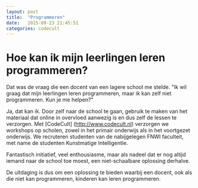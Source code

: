 ```yaml
---
layout: post
title:  "Programmeren"
date:   2015-09-23 21:45:51
categories: codecult
---
```

# Hoe kan ik mijn leerlingen leren programmeren?


Dat was de vraag die een docent van een lagere school me stelde. "Ik wil graag dat mijn leerlingen leren programmeren, maar ik kan zelf niet programmeren. Kun je me helpen?"

Ja, dat kan ik. Door zelf naar de school te gaan, gebruik te maken van het materiaal dat online in overvloed aanwezig is en dus zelf de lessen te verzorgen. Met [CodeCult] (http://www.codecult.nl) verzorgen we workshops op scholen, zowel in het primair onderwijs als in het voortgezet onderwijs. We recruteren studenten van de nabijgelegen FNWI faculteit, met name de studenten Kunstmatige Intelligentie.

Fantastisch initiatief, veel enthousiasme, maar als nadeel dat er nog altijd iemand naar de school toe moest, een niet-schaalbare oplossing derhalve.

De uitdaging is dus om een oplossing te bieden waarbij een docent, ook als die niet kan programmeren, kinderen kan leren programmeren. 


